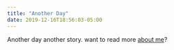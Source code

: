 ```yaml
---
title: "Another Day"
date: 2019-12-16T18:56:03-05:00
---
```


Another day another story. want to read more [about me](/about)?
